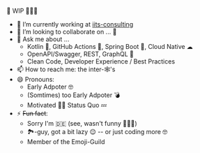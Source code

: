 🚧 WIP 👷🏻‍♂️
- 🔭 I’m currently working at [iits-consulting](https://github.com/iits-consulting)
- 👯 I’m looking to collaborate on ... 🤔
- 💬 Ask me about ...
  - Kotlin 🥳, GitHub Actions 🤖, Spring Boot 🍃, Cloud Native ☁ 
  - OpenAPI/Swagger, REST, GraphQL 🔌
  - Clean Code, Developer Experience / Best Practices 
- 📫 How to reach me: the inter-🕸's
- 😄 Pronouns:
  - Early Adpoter 🤓
  - (Somtimes) too Early Adpoter 💣
  - Motivated 💪🏻 Status Quo 💤
- ⚡ ~~Fun fact~~: 
  - Sorry I'm 🇩🇪 (see, wasn't funny 🤷🏻‍♂️)
  - 🏞-guy, got a bit lazy 😌 -- or just coding more 🤓
  - Member of the Emoji-Guild
  
  
  
